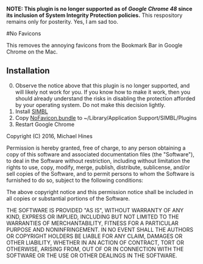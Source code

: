**NOTE: This plugin is no longer supported as of *Google Chrome 48* since its inclusion of System Integrity Protection policies.** This respository remains only for posterity. Yes, I am sad too.

#No Favicons

This removes the annoying favicons from the Bookmark Bar in Google Chrome on the Mac.

## Installation
0. Observe the notice above that this plugin is no longer supported, and will likely not work for you. If you know how to make it work, then you should already understand the risks in disabling the protection afforded by your operating system. Do not make this decision lightly.
1. Install [SIMBL](http://www.culater.net/dl/files/SIMBL-0.9.9.zip)
2. Copy [NoFavicon.bundle](https://github.com/michaelphines/NoFavicons/blob/master/builds/NoFavicons.1.3.bundle.zip?raw=true) to ~/Library/Application Support/SIMBL/Plugins
3. Restart Google Chrome

Copyright (C) 2016, Michael Hines 

Permission is hereby granted, free of charge, to any person obtaining a 
copy of this software and associated documentation files (the "Software"), 
to deal in the Software without restriction, including without limitation 
the rights to use, copy, modify, merge, publish, distribute, sublicense, 
and/or sell copies of the Software, and to permit persons to whom the 
Software is furnished to do so, subject to the following conditions: 

The above copyright notice and this permission notice shall be included in 
all copies or substantial portions of the Software. 

THE SOFTWARE IS PROVIDED "AS IS", WITHOUT WARRANTY OF ANY KIND, EXPRESS OR 
IMPLIED, INCLUDING BUT NOT LIMITED TO THE WARRANTIES OF MERCHANTABILITY, 
FITNESS FOR A PARTICULAR PURPOSE AND NONINFRINGEMENT.  IN NO EVENT SHALL 
THE AUTHORS OR COPYRIGHT HOLDERS BE LIABLE FOR ANY CLAIM, DAMAGES OR OTHER 
LIABILITY, WHETHER IN AN ACTION OF CONTRACT, TORT OR OTHERWISE, ARISING 
FROM, OUT OF OR IN CONNECTION WITH THE SOFTWARE OR THE USE OR OTHER 
DEALINGS IN THE SOFTWARE. 
